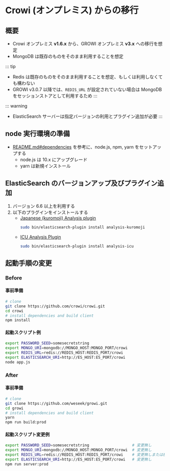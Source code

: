 # Crowi (オンプレミス) からの移行

## 概要

- Crowi オンプレミス **v1.6.x** から、GROWI オンプレミス **v3.x** への移行を想定
- MongoDB は既存のものをそのまま利用することを想定

::: tip
- Redis は既存のものをそのまま利用することを想定、もしくは利用しなくても構わない
- GROWI v3.0.7 以降では、`REDIS_URL` が設定されていない場合は MongoDB をセッションストアとして利用するため
:::

::: warning
- ElasticSearch サーバーは指定バージョンの利用とプラグイン追加が必要
:::

## node 実行環境の準備

- [README.md#dependencies](https://github.com/weseek/growi/blob/master/README.md#dependencies) を参考に、node.js, npm, yarn をセットアップする
  - node.js は 10.x にアップグレード
  - yarn は新規インストール

## ElasticSearch のバージョンアップ及びプラグイン追加

1. バージョン 6.6 以上を利用する  
1. 以下のプラグインをインストールする
    - [Japanese (kuromoji) Analysis plugin](https://www.elastic.co/guide/en/elasticsearch/plugins/current/analysis-kuromoji.html)
        ```bash
        sudo bin/elasticsearch-plugin install analysis-kuromoji
        ```
    - [ICU Analysis Plugin](https://www.elastic.co/guide/en/elasticsearch/plugins/current/analysis-icu.html)
        ```bash
        sudo bin/elasticsearch-plugin install analysis-icu
        ```

## 起動手順の変更

### Before

#### 事前準備

```bash
# clone
git clone https://github.com/crowi/crowi.git
cd crowi
# install dependencies and build client
npm install
```

#### 起動スクリプト例

```bash
export PASSWORD_SEED=somesecretstring
export MONGO_URI=mongodb://MONGO_HOST:MONGO_PORT/crowi
export REDIS_URL=redis://REDIS_HOST:REDIS_PORT/crowi
export ELASTICSEARCH_URI=http://ES_HOST:ES_PORT/crowi
node app.js
```

### After

#### 事前準備

```bash
# clone
git clone https://github.com/weseek/growi.git
cd growi
# install dependencies and build client
yarn
npm run build:prod
```

#### 起動スクリプト変更例

```bash
export PASSWORD_SEED=somesecretstring                   # 変更無し
export MONGO_URI=mongodb://MONGO_HOST:MONGO_PORT/crowi  # 変更無し
export REDIS_URL=redis://REDIS_HOST:REDIS_PORT/crowi    # 変更無しまたは削除
export ELASTICSEARCH_URI=http://ES_HOST:ES_PORT/crowi   # 変更無し
npm run server:prod
```
